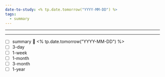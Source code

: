 ```yaml
---
date-to-study: <% tp.date.tomorrow("YYYY-MM-DD") %>
tags:
  - summary
---
```

---





---
- [ ] summary  📅 <% tp.date.tomorrow("YYYY-MM-DD") %>
- [ ] 3-day 
- [ ] 1-week 
- [ ] 1-month 
- [ ] 3-month 
- [ ] 1-year 